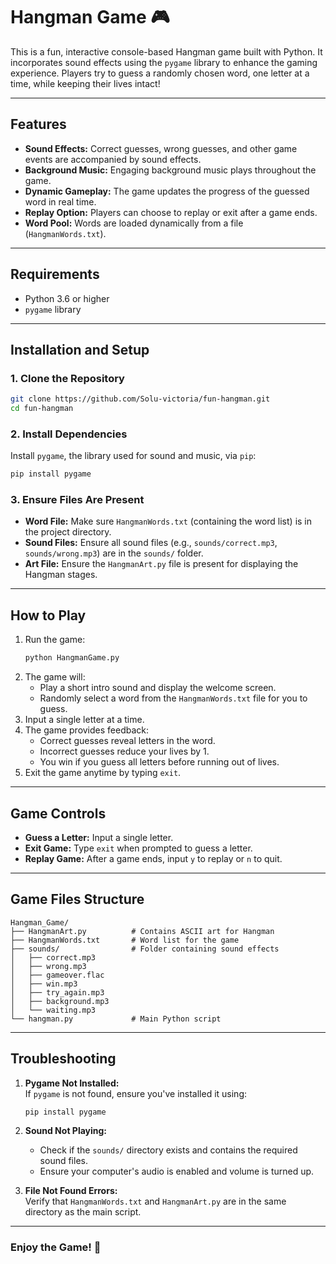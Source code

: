 # Hangman Game 🎮

This is a fun, interactive console-based Hangman game built with Python. It incorporates sound effects using the `pygame` library to enhance the gaming experience. Players try to guess a randomly chosen word, one letter at a time, while keeping their lives intact!

---

## Features

- **Sound Effects:** Correct guesses, wrong guesses, and other game events are accompanied by sound effects.
- **Background Music:** Engaging background music plays throughout the game.
- **Dynamic Gameplay:** The game updates the progress of the guessed word in real time.
- **Replay Option:** Players can choose to replay or exit after a game ends.
- **Word Pool:** Words are loaded dynamically from a file (`HangmanWords.txt`).

---

## Requirements

- Python 3.6 or higher
- `pygame` library

---

## Installation and Setup

### 1. Clone the Repository
```bash
git clone https://github.com/Solu-victoria/fun-hangman.git
cd fun-hangman
```

### 2. Install Dependencies
Install `pygame`, the library used for sound and music, via `pip`:
```bash
pip install pygame
```

### 3. Ensure Files Are Present
- **Word File:** Make sure `HangmanWords.txt` (containing the word list) is in the project directory.
- **Sound Files:** Ensure all sound files (e.g., `sounds/correct.mp3`, `sounds/wrong.mp3`) are in the `sounds/` folder.
- **Art File:** Ensure the `HangmanArt.py` file is present for displaying the Hangman stages.

---

## How to Play

1. Run the game:
   ```bash
   python HangmanGame.py
   ```
2. The game will:
   - Play a short intro sound and display the welcome screen.
   - Randomly select a word from the `HangmanWords.txt` file for you to guess.
3. Input a single letter at a time.
4. The game provides feedback:
   - Correct guesses reveal letters in the word.
   - Incorrect guesses reduce your lives by 1.
   - You win if you guess all letters before running out of lives.
5. Exit the game anytime by typing `exit`.

---

## Game Controls

- **Guess a Letter:** Input a single letter.
- **Exit Game:** Type `exit` when prompted to guess a letter.
- **Replay Game:** After a game ends, input `y` to replay or `n` to quit.

---

## Game Files Structure

```
Hangman_Game/
├── HangmanArt.py          # Contains ASCII art for Hangman
├── HangmanWords.txt       # Word list for the game
├── sounds/                # Folder containing sound effects
│   ├── correct.mp3
│   ├── wrong.mp3
│   ├── gameover.flac
│   ├── win.mp3
│   ├── try_again.mp3
│   ├── background.mp3
│   └── waiting.mp3
└── hangman.py             # Main Python script
```

---

## Troubleshooting

1. **Pygame Not Installed:**  
   If `pygame` is not found, ensure you've installed it using:
   ```bash
   pip install pygame
   ```

2. **Sound Not Playing:**  
   - Check if the `sounds/` directory exists and contains the required sound files.
   - Ensure your computer's audio is enabled and volume is turned up.

3. **File Not Found Errors:**  
   Verify that `HangmanWords.txt` and `HangmanArt.py` are in the same directory as the main script.

---

### Enjoy the Game! 🎉